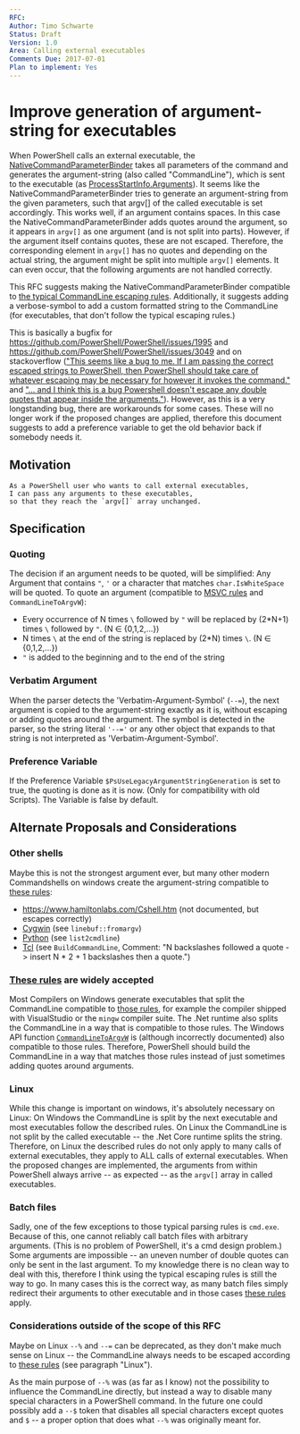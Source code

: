 ```yaml
---
RFC: 
Author: Timo Schwarte
Status: Draft
Version: 1.0
Area: Calling external executables
Comments Due: 2017-07-01
Plan to implement: Yes 
---
```


# Improve generation of argument-string for executables

When PowerShell calls an external executable, the
[NativeCommandParameterBinder](https://github.com/PowerShell/PowerShell/blob/master/src/System.Management.Automation/engine/NativeCommandParameterBinder.cs)
takes all parameters of the command and generates the argument-string (also called "CommandLine"), which is sent to the executable (as [ProcessStartInfo.Arguments](https://msdn.microsoft.com/en-us/library/system.diagnostics.processstartinfo.arguments.aspx)).
It seems like the NativeCommandParameterBinder tries to generate an argument-string from the given parameters, such that argv[] of the called executable is set accordingly. This works well, if an argument contains spaces. In this case the NativeCommandParameterBinder adds quotes around the argument, so it appears in `argv[]` as one argument (and is not split into parts).
However, if the argument itself contains quotes, these are not escaped. Therefore, the corresponding element in `argv[]` has no quotes and depending on the actual string, the argument might be split into multiple `argv[]` elements. It can even occur, that the following arguments are not handled correctly.

This RFC suggests making the NativeCommandParameterBinder compatible to
[the typical CommandLine escaping rules](https://msdn.microsoft.com/en-us/library/17w5ykft.aspx).
Additionally, it suggests adding a verbose-symbol to add a custom formatted string to the CommandLine (for executables, that don't follow the typical escaping rules.)

This is basically a bugfix for https://github.com/PowerShell/PowerShell/issues/1995 and https://github.com/PowerShell/PowerShell/issues/3049 and on stackoverflow (["This seems like a bug to me. If I am passing the correct escaped strings to PowerShell, then PowerShell should take care of whatever escaping may be necessary for however it invokes the command."](http://stackoverflow.com/questions/6714165/powershell-stripping-double-quotes-from-command-line-arguments)
and ["... and I think this is a bug Powershell doesn't escape any double quotes that appear inside the arguments."](http://stackoverflow.com/a/21334121/2770331)).
However, as this is a very longstanding bug, there are workarounds for some cases. These will no longer work if the proposed changes are applied, therefore this document suggests to add a preference variable to get the old behavior back if somebody needs it.

## Motivation

    As a PowerShell user who wants to call external executables,
    I can pass any arguments to these executables,
    so that they reach the `argv[]` array unchanged.

## Specification

### Quoting

The decision if an argument needs to be quoted, will be simplified: Any Argument that contains `"`, `'` or a character that matches `char.IsWhiteSpace` will be quoted. To quote an argument (compatible to [MSVC rules](https://msdn.microsoft.com/en-us/library/17w5ykft.aspx) and `CommandLineToArgvW`):
- Every occurrence of N times `\` followed by `"` will be replaced by (2*N+1) times `\` followed by `"`. (N &#x2208; {0,1,2,...})
- N times `\` at the end of the string is replaced by (2*N) times `\`. (N &#x2208; {0,1,2,...})
- `"` is added to the beginning and to the end of the string

### Verbatim Argument

When the parser detects the 'Verbatim-Argument-Symbol' (`--=`), the next argument is copied to the argument-string exactly as it is, without escaping or adding quotes around the argument. The symbol is detected in the parser, so the string literal `'--='` or any other object that expands to that string is not interpreted as 'Verbatim-Argument-Symbol'.

### Preference Variable

If the Preference Variable `$PsUseLegacyArgumentStringGeneration` is set to true, the quoting is done as it is now. (Only for compatibility with old Scripts). The Variable is false by default.

## Alternate Proposals and Considerations

### Other shells

Maybe this is not the strongest argument ever, but many other modern Commandshells on windows create the argument-string compatible to [these rules](https://msdn.microsoft.com/en-us/library/17w5ykft.aspx):
- https://www.hamiltonlabs.com/Cshell.htm (not documented, but escapes correctly)
- [Cygwin](https://cygwin.com/git/gitweb.cgi?p=newlib-cygwin.git;a=blob;f=winsup/cygwin/winf.cc;hb=HEAD#l66) (see `linebuf::fromargv`)
- [Python](https://github.com/python/cpython/blob/master/Lib/subprocess.py#L424) (see `list2cmdline`)
- [Tcl](https://github.com/tcltk/tcl/blob/master/win/tclWinPipe.c#L1503) (see `BuildCommandLine`, Comment: "N backslashes followed a quote -> insert N * 2 + 1 backslashes then a quote.")

### [These rules](https://msdn.microsoft.com/en-us/library/17w5ykft.aspx) are widely accepted

Most Compilers on Windows generate executables that split the CommandLine compatible to [those rules](https://msdn.microsoft.com/en-us/library/17w5ykft.aspx), for example the compiler shipped with VisualStudio or the `mingw` compiler suite.
The .Net runtime also splits the CommandLine in a way that is compatible to those rules. The Windows API function [`CommandLineToArgvW`](https://msdn.microsoft.com/en-us/library/windows/desktop/bb776391.aspx) is (although incorrectly documented) also compatible to those rules.
Therefore, PowerShell should build the CommandLine in a way that matches those rules instead of just sometimes adding quotes around arguments.

### Linux

While this change is important on windows, it's absolutely necessary on Linux: On Windows the CommandLine is split by the next executable and most executables follow the described rules. On Linux the CommandLine is not split by the called executable -- the .Net Core runtime splits the string. Therefore, on Linux the described rules do not only apply to many calls of external executables, they apply to ALL calls of external executables. When the proposed changes are implemented, the arguments from within PowerShell always arrive -- as expected -- as the `argv[]` array in called executables.

### Batch files

Sadly, one of the few exceptions to those typical parsing rules is `cmd.exe`. Because of this, one cannot reliably call batch files with arbitrary arguments. (This is no problem of PowerShell, it's a cmd design problem.) Some arguments are impossible -- an uneven number of double quotes can only be sent in the last argument. To my knowledge there is no clean way to deal with this, therefore I think using the typical escaping rules is still the way to go. In many cases this is the correct way, as many batch files simply redirect their arguments to other executable and in those cases [these rules](https://msdn.microsoft.com/en-us/library/17w5ykft.aspx) apply. 

### Considerations outside of the scope of this RFC

Maybe on Linux `--%` and `--=` can be deprecated, as they don't make much sense on Linux -- the CommandLine always needs to be escaped according to [these rules](https://msdn.microsoft.com/en-us/library/17w5ykft.aspx) (see paragraph "Linux").

As the main purpose of `--%` was (as far as I know) not the possibility to influence the CommandLine directly, but instead a way to disable many special characters in a PowerShell command. In the future one could possibly add a `--$` token that disables all special characters except quotes and `$` -- a proper option that does what `--%` was originally meant for.

